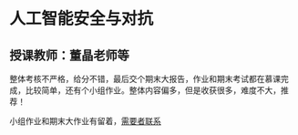 # 人工智能安全与对抗
## 授课教师：董晶老师等
整体考核不严格，给分不错，最后交个期末大报告，作业和期末考试都在慕课完成，比较简单，还有个小组作业。整体内容偏多，但是收获很多，难度不大，推荐！

小组作业和期末大作业有留着，[需要者联系]()
